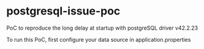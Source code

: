 # postgresql-issue-poc
PoC to reproduce the long delay at startup with postgreSQL driver v42.2.23

To run this PoC, first configure your data source in application.properties
